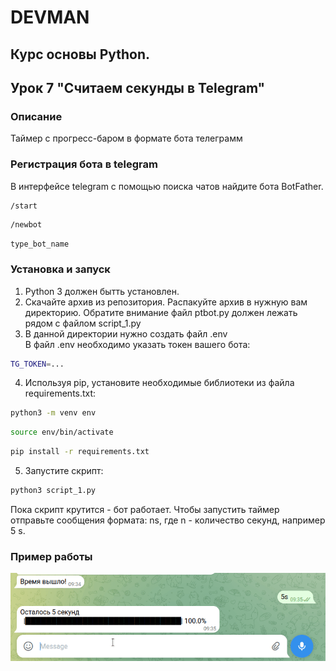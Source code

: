 # DEVMAN
## Курс основы Python.  
## Урок 7 "Считаем секунды в Telegram"
### Описание
Таймер с прогресс-баром в формате бота телеграмм
### Регистрация бота в telegram
В интерфейсе telegram с помощью поиска чатов найдите бота BotFather.
```bash
/start
```
```bash
/newbot
```
```
type_bot_name
```
### Установка и запуск
1. Python 3 должен бытть установлен. 
2. Скачайте архив из репозитория. Распакуйте архив в нужную вам директорию. Обратите внимание файл ptbot.py должен лежать рядом с файлом script_1.py
3. В данной директории нужно создать файл .env  
В файл .env необходимо указать токен вашего бота:
```bash
TG_TOKEN=...
``` 
4. Используя pip, установите необходимые библиотеки из файла requirements.txt:
```bash
python3 -m venv env
```
```bash
source env/bin/activate
```
```bash
pip install -r requirements.txt
```
5. Запустите скрипт:
```bash
python3 script_1.py
```
Пока скрипт крутится - бот работает. Чтобы запустить таймер отправьте сообщения формата: ns, где n - количество секунд, например 5 s.
### Пример работы
![](https://github.com/BigBadRussian/Timer_Telegramm_Bot/blob/master/timer_tg_bot.gif)
